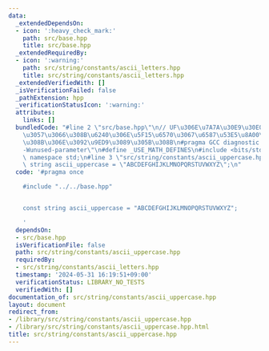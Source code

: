 ```yaml
---
data:
  _extendedDependsOn:
  - icon: ':heavy_check_mark:'
    path: src/base.hpp
    title: src/base.hpp
  _extendedRequiredBy:
  - icon: ':warning:'
    path: src/string/constants/ascii_letters.hpp
    title: src/string/constants/ascii_letters.hpp
  _extendedVerifiedWith: []
  _isVerificationFailed: false
  _pathExtension: hpp
  _verificationStatusIcon: ':warning:'
  attributes:
    links: []
  bundledCode: "#line 2 \"src/base.hpp\"\n// UF\u306E\u7A7A\u30E9\u30E0\u30C0\u6E21\
    \u3057\u3066\u308B\u6240\u306E\u5F15\u6570\u3067\u6587\u53E5\u8A00\u308F\u308C\
    \u308B\u306E\u3092\u9ED9\u3089\u305B\u308B\n#pragma GCC diagnostic ignored \"\
    -Wunused-parameter\"\n#define _USE_MATH_DEFINES\n#include <bits/stdc++.h>\nusing\
    \ namespace std;\n#line 3 \"src/string/constants/ascii_uppercase.hpp\"\n\nconst\
    \ string ascii_uppercase = \"ABCDEFGHIJKLMNOPQRSTUVWXYZ\";\n"
  code: '#pragma once

    #include "../../base.hpp"


    const string ascii_uppercase = "ABCDEFGHIJKLMNOPQRSTUVWXYZ";

    '
  dependsOn:
  - src/base.hpp
  isVerificationFile: false
  path: src/string/constants/ascii_uppercase.hpp
  requiredBy:
  - src/string/constants/ascii_letters.hpp
  timestamp: '2024-05-31 16:19:51+09:00'
  verificationStatus: LIBRARY_NO_TESTS
  verifiedWith: []
documentation_of: src/string/constants/ascii_uppercase.hpp
layout: document
redirect_from:
- /library/src/string/constants/ascii_uppercase.hpp
- /library/src/string/constants/ascii_uppercase.hpp.html
title: src/string/constants/ascii_uppercase.hpp
---
```

